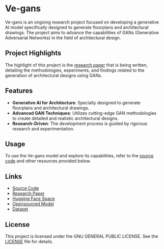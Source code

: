 # Ve-gans

Ve-gans is an ongoing research project focused on developing a generative AI model specifically designed to generate floorplans and architectural drawings. The project aims to advance the capabilities of GANs (Generative Adversarial Networks) in the field of architectural design.

## Project Highlights

The highlight of this project is the [research paper](https://docs.google.com/document/d/1nm6Pj3HaDo-W2HAQPPrgGqWIH74SPgQZAHxC5Uk20PQ/edit?usp=sharing) that is being written, detailing the methodologies, experiments, and findings related to the generation of architectural designs using GANs.

## Features

- **Generative AI for Architecture**: Specially designed to generate floorplans and architectural drawings.
- **Advanced GAN Techniques**: Utilizes cutting-edge GAN methodologies to create detailed and realistic architectural designs.
- **Research-Driven**: The development process is guided by rigorous research and experimentation.

## Usage

To use the Ve-gans model and explore its capabilities, refer to the [source code](https://github.com/zaibutcooler/ve-gans) and other resources provided below.

## Links

- [Source Code](https://github.com/zaibutcooler/ve-gans)
- [Research Paper](https://docs.google.com/document/d/1nm6Pj3HaDo-W2HAQPPrgGqWIH74SPgQZAHxC5Uk20PQ/edit?usp=sharing)
- [Hugging Face Space](https://huggingface.co/spaces/zaibutcooler/ve-gans)
- [Opensourced Model](https://huggingface.com/zaibutcooler/ve-gans)
- [Dataset](https://huggingface.co/datasets/zaibutcooler/archi-12k)

## License

This project is licensed under the GNU GENERAL PUBLIC LICENSE. See the [LICENSE](LICENSE) file for details.
